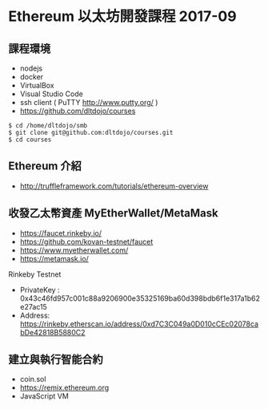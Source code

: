 # Ethereum 以太坊開發課程 2017-09

## 課程環境

* nodejs
* docker
* VirtualBox
* Visual Studio Code
* ssh client ( PuTTY http://www.putty.org/ )
* https://github.com/dltdojo/courses

```
$ cd /home/dltdojo/smb
$ git clone git@github.com:dltdojo/courses.git
$ cd courses
```

## Ethereum 介紹 

* http://truffleframework.com/tutorials/ethereum-overview

## 收發乙太幣資產 MyEtherWallet/MetaMask

* https://faucet.rinkeby.io/
* https://github.com/kovan-testnet/faucet
* https://www.myetherwallet.com/
* https://metamask.io/

Rinkeby Testnet

* PrivateKey : 0x43c46fd957c001c88a9206900e35325169ba60d398bdb6f1e317a1b62e27ac15
* Address: https://rinkeby.etherscan.io/address/0xd7C3C049a0D010cCEc02078cabDe42818B5880C2

## 建立與執行智能合約

* coin.sol
* https://remix.ethereum.org
* JavaScript VM

## 